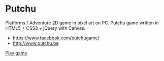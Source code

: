 # Putchu
Platforms / Adventure 2D game in pixel art on PC. 
Putchu game written in HTML5 + CSS3 + jQuery with Canvas. 

 - https://www.facebook.com/putchugame/
 - http://www.putchu.be

<a href="http://www.putchu.be">Play game</a>
